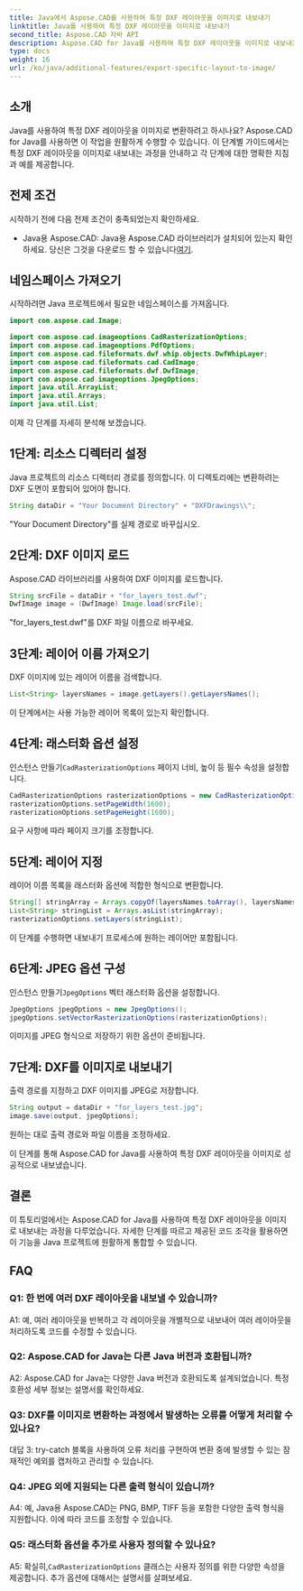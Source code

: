 ```yaml
---
title: Java에서 Aspose.CAD를 사용하여 특정 DXF 레이아웃을 이미지로 내보내기
linktitle: Java를 사용하여 특정 DXF 레이아웃을 이미지로 내보내기
second_title: Aspose.CAD 자바 API
description: Aspose.CAD for Java를 사용하여 특정 DXF 레이아웃을 이미지로 내보내는 방법을 알아보세요. 원활한 통합을 위한 단계별 가이드를 따르세요.
type: docs
weight: 16
url: /ko/java/additional-features/export-specific-layout-to-image/
---
```

## 소개

Java를 사용하여 특정 DXF 레이아웃을 이미지로 변환하려고 하시나요? Aspose.CAD for Java를 사용하면 이 작업을 원활하게 수행할 수 있습니다. 이 단계별 가이드에서는 특정 DXF 레이아웃을 이미지로 내보내는 과정을 안내하고 각 단계에 대한 명확한 지침과 예를 제공합니다.

## 전제 조건

시작하기 전에 다음 전제 조건이 충족되었는지 확인하세요.

-  Java용 Aspose.CAD: Java용 Aspose.CAD 라이브러리가 설치되어 있는지 확인하세요. 당신은 그것을 다운로드 할 수 있습니다[여기](https://releases.aspose.com/cad/java/).

## 네임스페이스 가져오기

시작하려면 Java 프로젝트에서 필요한 네임스페이스를 가져옵니다.

```java
import com.aspose.cad.Image;

import com.aspose.cad.imageoptions.CadRasterizationOptions;
import com.aspose.cad.imageoptions.PdfOptions;
import com.aspose.cad.fileformats.dwf.whip.objects.DwfWhipLayer;
import com.aspose.cad.fileformats.cad.CadImage;
import com.aspose.cad.fileformats.dwf.DwfImage;
import com.aspose.cad.imageoptions.JpegOptions;
import java.util.ArrayList;
import java.util.Arrays;
import java.util.List;
```

이제 각 단계를 자세히 분석해 보겠습니다.

## 1단계: 리소스 디렉터리 설정

Java 프로젝트의 리소스 디렉터리 경로를 정의합니다. 이 디렉토리에는 변환하려는 DXF 도면이 포함되어 있어야 합니다.

```java
String dataDir = "Your Document Directory" + "DXFDrawings\\";
```

"Your Document Directory"를 실제 경로로 바꾸십시오.

## 2단계: DXF 이미지 로드

Aspose.CAD 라이브러리를 사용하여 DXF 이미지를 로드합니다.

```java
String srcFile = dataDir + "for_layers_test.dwf";
DwfImage image = (DwfImage) Image.load(srcFile);
```

"for_layers_test.dwf"를 DXF 파일 이름으로 바꾸세요.

## 3단계: 레이어 이름 가져오기

DXF 이미지에 있는 레이어 이름을 검색합니다.

```java
List<String> layersNames = image.getLayers().getLayersNames();
```

이 단계에서는 사용 가능한 레이어 목록이 있는지 확인합니다.

## 4단계: 래스터화 옵션 설정

 인스턴스 만들기`CadRasterizationOptions` 페이지 너비, 높이 등 필수 속성을 설정합니다.

```java
CadRasterizationOptions rasterizationOptions = new CadRasterizationOptions();
rasterizationOptions.setPageWidth(1600);
rasterizationOptions.setPageHeight(1600);
```

요구 사항에 따라 페이지 크기를 조정합니다.

## 5단계: 레이어 지정

레이어 이름 목록을 래스터화 옵션에 적합한 형식으로 변환합니다.

```java
String[] stringArray = Arrays.copyOf(layersNames.toArray(), layersNames.toArray().length, String[].class);
List<String> stringList = Arrays.asList(stringArray);
rasterizationOptions.setLayers(stringList);
```

이 단계를 수행하면 내보내기 프로세스에 원하는 레이어만 포함됩니다.

## 6단계: JPEG 옵션 구성

 인스턴스 만들기`JpegOptions` 벡터 래스터화 옵션을 설정합니다.

```java
JpegOptions jpegOptions = new JpegOptions();
jpegOptions.setVectorRasterizationOptions(rasterizationOptions);
```

이미지를 JPEG 형식으로 저장하기 위한 옵션이 준비됩니다.

## 7단계: DXF를 이미지로 내보내기

출력 경로를 지정하고 DXF 이미지를 JPEG로 저장합니다.

```java
String output = dataDir + "for_layers_test.jpg";
image.save(output, jpegOptions);
```

원하는 대로 출력 경로와 파일 이름을 조정하세요.

이 단계를 통해 Aspose.CAD for Java를 사용하여 특정 DXF 레이아웃을 이미지로 성공적으로 내보냈습니다.

## 결론

이 튜토리얼에서는 Aspose.CAD for Java를 사용하여 특정 DXF 레이아웃을 이미지로 내보내는 과정을 다루었습니다. 자세한 단계를 따르고 제공된 코드 조각을 활용하면 이 기능을 Java 프로젝트에 원활하게 통합할 수 있습니다.

## FAQ

### Q1: 한 번에 여러 DXF 레이아웃을 내보낼 수 있습니까?

A1: 예, 여러 레이아웃을 반복하고 각 레이아웃을 개별적으로 내보내어 여러 레이아웃을 처리하도록 코드를 수정할 수 있습니다.

### Q2: Aspose.CAD for Java는 다른 Java 버전과 호환됩니까?

A2: Aspose.CAD for Java는 다양한 Java 버전과 호환되도록 설계되었습니다. 특정 호환성 세부 정보는 설명서를 확인하세요.

### Q3: DXF를 이미지로 변환하는 과정에서 발생하는 오류를 어떻게 처리할 수 있나요?

대답 3: try-catch 블록을 사용하여 오류 처리를 구현하여 변환 중에 발생할 수 있는 잠재적인 예외를 캡처하고 관리할 수 있습니다.

### Q4: JPEG 외에 지원되는 다른 출력 형식이 있습니까?

A4: 예, Java용 Aspose.CAD는 PNG, BMP, TIFF 등을 포함한 다양한 출력 형식을 지원합니다. 이에 따라 코드를 조정할 수 있습니다.

### Q5: 래스터화 옵션을 추가로 사용자 정의할 수 있나요?

 A5: 확실히,`CadRasterizationOptions` 클래스는 사용자 정의를 위한 다양한 속성을 제공합니다. 추가 옵션에 대해서는 설명서를 살펴보세요.